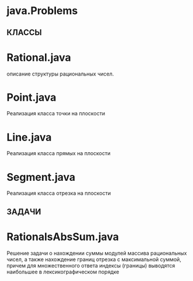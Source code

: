 # java.Problems


## КЛАССЫ
# Rational.java
описание структуры рациональных чисел.

# Point.java
Реализация класса точки на плоскости

# Line.java
Реализация класса прямых на плоскости

# Segment.java
Реализация класса отрезка на плоскости


## ЗАДАЧИ

# RationalsAbsSum.java
Решение задачи о нахождении суммы модулей массива рациональных чисел, 
а также нахождение границ отрезка с максимальной суммой, причем для 
множественного ответа индексы (границы) выводятся наибольшее в 
лексикографическом порядке
